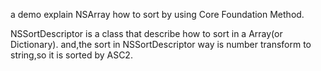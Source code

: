 a demo explain NSArray how to sort by using Core Foundation Method.


NSSortDescriptor is a class that describe how to sort in a Array(or Dictionary).
and,the sort in NSSortDescriptor way is number transform to string,so it is sorted by ASC2.
